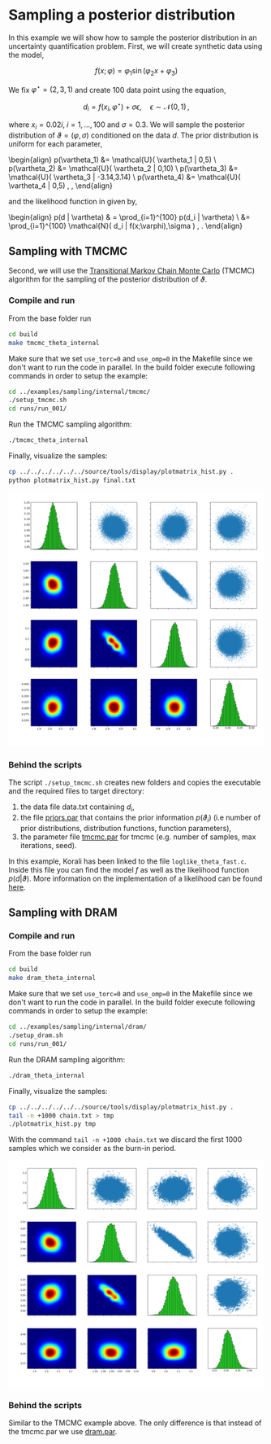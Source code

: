 # Sampling a posterior distribution

In this example we will show how to sample the posterior distribution in an uncertainty quantification problem. First, we will create synthetic data using the model,

$$
f(x;\varphi) = \varphi_1 \sin(\varphi_2  x + \varphi_3 )
$$

We fix $\varphi^{\star} = (2,3,1)$ and create $100$ data point using the equation,

$$
d_i = f(x_i,\varphi^{\star}) + \sigma \epsilon, \quad \epsilon \sim \mathcal{N}(0,1) \, ,
$$

where $x_i = 0.02 i,\; i=1,\ldots,100$ and $\sigma=0.3$. We will sample the posterior distribution of $\vartheta=(\varphi,\sigma)$ conditioned on the data $d$. The prior distribution is uniform for each parameter,

\begin{align}
    p(\vartheta_1) &= \mathcal{U}( \vartheta_1 | 0,5) \\
    p(\vartheta_2) &= \mathcal{U}( \vartheta_2 | 0,10) \\
	p(\vartheta_3) &= \mathcal{U}( \vartheta_3 | -3.14,3.14) \\
	p(\vartheta_4) &= \mathcal{U}( \vartheta_4 | 0,5)  \, ,
\end{align}

and the likelihood function in given by,

\begin{align}
    p(d | \vartheta) & = \prod_{i=1}^{100} p(d_i | \vartheta) \\
					 &=  \prod_{i=1}^{100} \mathcal{N}( d_i | f(x;\varphi),\sigma ) \, .
\end{align}



## Sampling with TMCMC

Second, we will use the [Transitional Markov Chain Monte Carlo](https://ascelibrary.org/doi/10.1061/%28ASCE%290733-9399%282007%29133%3A7%28816%29) (TMCMC)  algorithm for the sampling of the posterior distribution of $\vartheta$.
### Compile and run

From the base folder run
```sh
cd build
make tmcmc_theta_internal
```

Make sure that we set `use_torc=0` and `use_omp=0` in the Makefile since we don't want to run the code in parallel.
In the build folder execute following commands in order to setup the example:

```sh
cd ../examples/sampling/internal/tmcmc/
./setup_tmcmc.sh
cd runs/run_001/
```

Run the TMCMC sampling algorithm:
```sh
./tmcmc_theta_internal
```

Finally, visualize the samples:
```sh
cp ../../../../../../source/tools/display/plotmatrix_hist.py .
python plotmatrix_hist.py final.txt
```

![](images/fig_tmcmc.png)



### Behind the scripts
The script `./setup_tmcmc.sh` creates new folders and copies the executable and the required files to target directory:

1. the data file data.txt containing $d_i$,
2. the file [priors.par](../developing/par_files.md#priors.par) that contains the prior information $p(\vartheta_i)$ (i.e number of prior distributions, distribution functions, function parameters),
3. the parameter file [tmcmc.par](../developing/par_files.md#tmcmc.par) for tmcmc (e.g. number of samples, max iterations, seed).

In this example, Korali has been linked to the file `loglike_theta_fast.c`. Inside this file you can find the model $f$ as well as the likelihood function $p(d | \vartheta)$. More information on the implementation of a likelihood can be found [here](../developing/likelihoods.md).



## Sampling with DRAM

### Compile and run

From the base folder run
```sh
cd build
make dram_theta_internal
```

Make sure that we set `use_torc=0` and `use_omp=0` in the Makefile since we don't want to run the code in parallel.
In the build folder execute following commands in order to setup the example:

```sh
cd ../examples/sampling/internal/dram/
./setup_dram.sh
cd runs/run_001/
```

Run the DRAM sampling algorithm:
```sh
./dram_theta_internal
```

Finally, visualize the samples:
```sh
cp ../../../../../../source/tools/display/plotmatrix_hist.py .
tail -n +1000 chain.txt > tmp
./plotmatrix_hist.py tmp
```
With the command `tail -n +1000 chain.txt` we discard the first $1000$ samples which we consider as the burn-in period.

![](images/fig_dram.png)



### Behind the scripts
Similar to the TMCMC example above. The only difference is that instead of the tmcmc.par we use [dram.par](../developing/par_files.md#dram.par).
